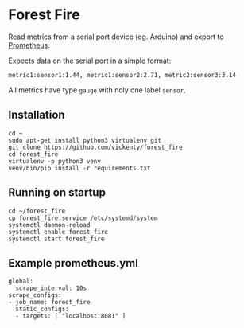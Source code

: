 # Forest Fire

Read metrics from a serial port device (eg. Arduino) and export to [Prometheus](https://prometheus.io).

Expects data on the serial port in a simple format:

```
metric1:sensor1:1.44, metric1:sensor2:2.71, metric2:sensor3:3.14
```

All metrics have type `gauge` with noly one label `sensor`.

## Installation

```
cd ~
sudo apt-get install python3 virtualenv git
git clone https://github.com/vickenty/forest_fire
cd forest_fire
virtualenv -p python3 venv
venv/bin/pip install -r requirements.txt
```

## Running on startup

```
cd ~/forest_fire
cp forest_fire.service /etc/systemd/system
systemctl daemon-reload
systemctl enable forest_fire
systemctl start forest_fire
```

## Example prometheus.yml

```
global:
  scrape_interval: 10s
scrape_configs:
- job_name: forest_fire
  static_configs:
  - targets: [ "localhost:8081" ]
```

